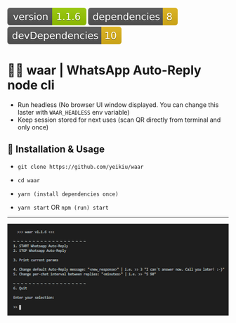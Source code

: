 <img src=".ci_badges/npm-version-badge.svg" /> <img src=".ci_badges/npm-dependencies-badge.svg" /> <img src=".ci_badges/npm-devdependencies-badge.svg" />

# 🤖💬 waar | WhatsApp Auto-Reply node cli

- Run headless (No browser UI window displayed. You can change this laster with `WAAR_HEADLESS` env variable) 
- Keep session stored for next uses (scan QR directly from terminal and only once)

## 📝 Installation & Usage

- `git clone https://github.com/yeikiu/waar`

- `cd waar`

- `yarn (install dependencies once)`

- `yarn start` OR `npm (run) start`

---

<img src=".github/menu_demo.png" />